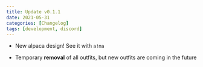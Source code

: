 ```yaml
---
title: Update v0.1.1
date: 2021-05-31
categories: [Changelog]
tags: [development, discord]
---
```


- New alpaca design! See it with `a!ma`

- Temporary **removal** of all outfits, but new outfits are coming in the future